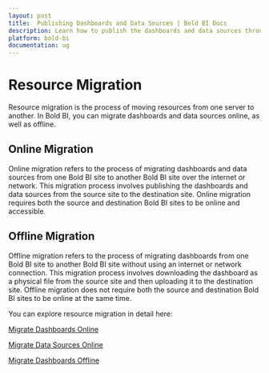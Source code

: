 ```yaml
---
layout: post
title:  Publishing Dashboards and Data Sources | Bold BI Docs
description: Learn how to publish the dashboards and data sources through both online and offline modes using Bold BI.
platform: bold-bi
documentation: ug
---
```


# Resource Migration

Resource migration is the process of moving resources from one server to another. In Bold BI, you can migrate dashboards and data sources online, as well as offline.

## Online Migration

Online migration refers to the process of migrating dashboards and data sources from one Bold BI site to another Bold BI site over the internet or network. This migration process involves publishing the dashboards and data sources from the source site to the destination site. Online migration requires both the source and destination Bold BI sites to be online and accessible.

## Offline Migration

Offline migration refers to the process of migrating dashboards from one Bold BI site to another Bold BI site without using an internet or network connection. This migration process involves downloading the dashboard as a physical file from the source site and then uploading it to the destination site. Offline migration does not require both the source and destination Bold BI sites to be online at the same time.

You can explore resource migration in detail here:

[Migrate Dashboards Online](/resource-migration/migrate-dashboards-online/)

[Migrate Data Sources Online](/resource-migration/migrate-data-sources-online/)

[Migrate Dashboards Offline](/resource-migration/migrate-dashboards-offline/)